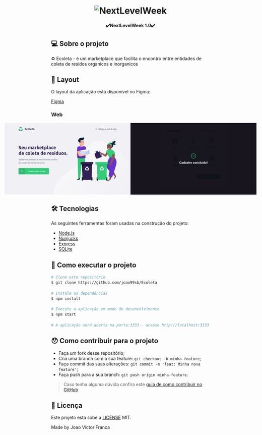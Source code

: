 <h1 align="center">
    <img alt="NextLevelWeek" title="#NextLevelWeek" src="./github/ecoleta.svg">
</h1>

<h4 align="center"> 
	✔️NextLevelWeek 1.0✔️
</h4>



## 💻 Sobre o projeto

♻️ Ecoleta - é um marketplace que facilita o encontro entre entidades de coleta de residos organicos e inorganicos


## 🎨 Layout

O layout da aplicação está disponível no Figma:

<a href="https://www.figma.com/file/1SxgOMojOB2zYT0Mdk28lB/Ecoleta?node-id=136%3A546">
  Figma
</a>


### Web

<p align="center" style="display: flex; align-items: flex-start; justify-content: center;">
  <img alt="NextLevelWeek" title="#NextLevelWeek" src="./.github/ecoleta.png" width="400px">

  <img alt="NextLevelWeek" title="#NextLevelWeek" src="./.github/sucesso-web.svg" width="400px">
</p>

## 🛠 Tecnologias

As seguintes ferramentas foram usadas na construção do projeto:

- [Node.js][nodejs]
- [Nunjucks][nj]
- [Express][express]
- [SQLite][sql]


## 🚀 Como executar o projeto


```bash
# Clone este repositório
$ git clone https://github.com/joao99sb/Ecoleta

# Instale as dependências
$ npm install

# Execute a aplicação em modo de desenvolvimento
$ npm start

# A aplicação será aberta na porta:3333 - acesse http://localhost:3333
```



## 😯 Como contribuir para o projeto

- Faça um fork desse repositório;
- Cria uma branch com a sua feature: `git checkout -b minha-feature`;
- Faça commit das suas alterações: `git commit -m 'feat: Minha nova feature'`;
- Faça push para a sua branch: `git push origin minha-feature`.
> Caso tenha alguma dúvida confira este [guia de como contribuir no GitHub](https://github.com/firstcontributions/first-contributions)


## 📝 Licença

Este projeto esta sobe a [LICENSE](LICENSE.md) MIT.

Made by Joao Victor Franca

[nodejs]: https://nodejs.org/
[reactjs]: https://reactjs.org
[nj]: https://mozilla.github.io/nunjucks/
[license]: https://opensource.org/licenses/MIT
[vceslint]: https://marketplace.visualstudio.com/items?itemName=dbaeumer.vscode-eslint
[prettier]: https://marketplace.visualstudio.com/items?itemName=esbenp.prettier-vscode
[rs]: https://rocketseat.com.br
[express]:https://expressjs.com/pt-br/
[sql]:https://www.sqlite.org/index.html